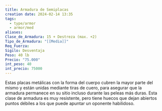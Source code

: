 ```yaml
---
title: Armadura de Semiplacas
creation date: 2024-02-14 13:35
tags:
  - type/armor
  - armor/med
aliases: 
Clase_de_Armadura: 15 + Destreza (max. +2)
Tipo_de_Armadura: "[[Media]]"
Req_Fuerza: 
Sigilo: Desventaja
Peso: 40 lb
Precio: "75.000"
int_peso: 40
int_precio: 75000
---
```

Estas placas metálicas con la forma del cuerpo cubren la mayor parte del mismo y están unidas mediante tiras de cuero, para asegurar que la armadura permanece en su sitio incluso durante las peleas más duras. Esta clase de armadura es muy resistente, pero tiene huecos que dejan abiertos puntos débiles a los que puede apuntar un oponente habilidoso.